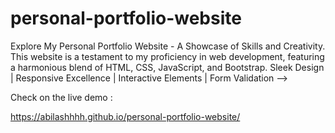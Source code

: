 # personal-portfolio-website
Explore My Personal Portfolio Website - A Showcase of Skills and Creativity. This website is a testament to my proficiency in web development, featuring a harmonious blend of HTML, CSS, JavaScript, and Bootstrap. Sleek Design | Responsive Excellence | Interactive Elements | Form Validation -->

Check on the live demo :

https://abilashhhh.github.io/personal-portfolio-website/
